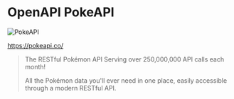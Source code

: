# OpenAPI PokeAPI

![PokeAPI](https://pokeapi.co/static/pokeapi_256.3fa72200.png)

https://pokeapi.co/

> The RESTful Pokémon API
> Serving over 250,000,000 API calls each month!
>
> All the Pokémon data you'll ever need in one place,
> easily accessible through a modern RESTful API.
